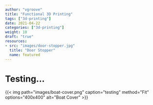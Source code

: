 ```yaml
---
author: "vgroove"
title: "Functional 3D Printing"
tags: ["3d-printing"]
date: 2021-04-22
categories: ["3d-printing"]
weight: 10
draft: "true"
resources:
- src: "images/door-stopper.jpg"
  title: "Door Stopper"
  name: featured
---
```


# Testing... 

{{< img path="images/boat-cover.png" caption="testing" method="Fit" options="400x400" alt="Boat Cover" >}}
